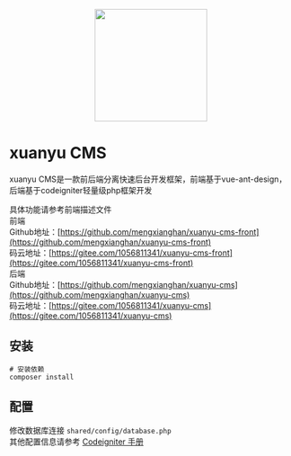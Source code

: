<p align="center">
<img src="http://q219t1n5l.bkt.clouddn.com/logo.svg" height="200" />
</p>

# xuanyu CMS

xuanyu CMS是一款前后端分离快速后台开发框架，前端基于vue-ant-design，后端基于codeigniter轻量级php框架开发

具体功能请参考前端描述文件  
前端  
Github地址：[https://github.com/mengxianghan/xuanyu-cms-front](https://github.com/mengxianghan/xuanyu-cms-front)  
码云地址：[https://gitee.com/1056811341/xuanyu-cms-front](https://gitee.com/1056811341/xuanyu-cms-front)  
后端  
Github地址：[https://github.com/mengxianghan/xuanyu-cms](https://github.com/mengxianghan/xuanyu-cms)  
码云地址：[https://gitee.com/1056811341/xuanyu-cms](https://gitee.com/1056811341/xuanyu-cms)
## 安装

```
# 安装依赖
composer install
```

## 配置

修改数据库连接 `shared/config/database.php`  
其他配置信息请参考
<a href="http://codeigniter.org.cn/user_guide/" target="_blank">Codeigniter 手册</a>
